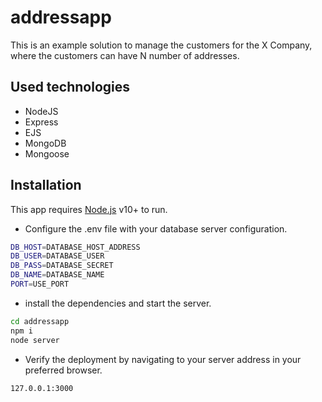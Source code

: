 # addressapp
This is an example solution to manage the customers for the X Company, where the customers can have N number of addresses.

## Used technologies
- NodeJS
- Express
- EJS
- MongoDB
- Mongoose

## Installation

This app requires [Node.js](https://nodejs.org/) v10+ to run.

- Configure the .env file with your database server configuration.

```sh
DB_HOST=DATABASE_HOST_ADDRESS
DB_USER=DATABASE_USER
DB_PASS=DATABASE_SECRET
DB_NAME=DATABASE_NAME
PORT=USE_PORT
```
- install the dependencies and start the server.

```sh
cd addressapp
npm i
node server
```

- Verify the deployment by navigating to your server address in your preferred browser.

```sh
127.0.0.1:3000
```